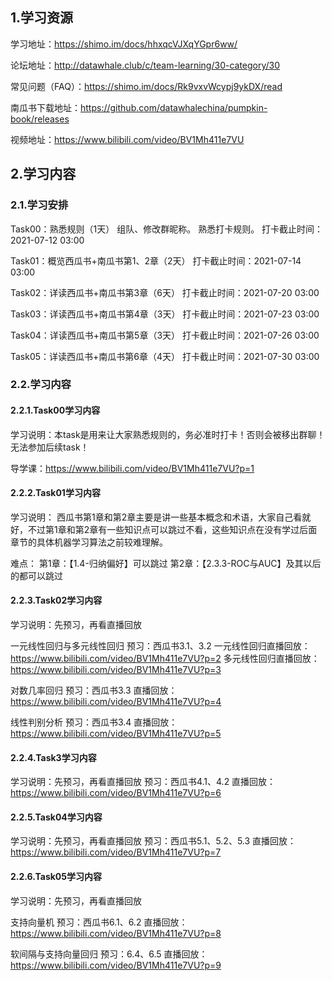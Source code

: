 ## 1.学习资源

学习地址：https://shimo.im/docs/hhxqcVJXqYGpr6ww/

论坛地址：http://datawhale.club/c/team-learning/30-category/30

常见问题（FAQ）：https://shimo.im/docs/Rk9vxvWcypj9ykDX/read

南瓜书下载地址：https://github.com/datawhalechina/pumpkin-book/releases

视频地址：https://www.bilibili.com/video/BV1Mh411e7VU

## 2.学习内容

### 2.1.学习安排

Task00：熟悉规则（1天）
组队、修改群昵称。
熟悉打卡规则。
打卡截止时间：2021-07-12 03:00

Task01：概览西瓜书+南瓜书第1、2章（2天）
打卡截止时间：2021-07-14 03:00

Task02：详读西瓜书+南瓜书第3章（6天）
打卡截止时间：2021-07-20 03:00

Task03：详读西瓜书+南瓜书第4章（3天）
打卡截止时间：2021-07-23 03:00

Task04：详读西瓜书+南瓜书第5章（3天）
打卡截止时间：2021-07-26 03:00

Task05：详读西瓜书+南瓜书第6章（4天）
打卡截止时间：2021-07-30 03:00

### 2.2.学习内容

#### 2.2.1.Task00学习内容

学习说明：本task是用来让大家熟悉规则的，务必准时打卡！否则会被移出群聊！无法参加后续task！

导学课：https://www.bilibili.com/video/BV1Mh411e7VU?p=1

#### 2.2.2.Task01学习内容

学习说明：
西瓜书第1章和第2章主要是讲一些基本概念和术语，大家自己看就好，不过第1章和第2章有一些知识点可以跳过不看，这些知识点在没有学过后面章节的具体机器学习算法之前较难理解。

难点：
第1章：【1.4-归纳偏好】可以跳过
第2章：【2.3.3-ROC与AUC】及其以后的都可以跳过

#### 2.2.3.Task02学习内容

学习说明：先预习，再看直播回放

一元线性回归与多元线性回归
预习：西瓜书3.1、3.2
一元线性回归直播回放：https://www.bilibili.com/video/BV1Mh411e7VU?p=2
多元线性回归直播回放：https://www.bilibili.com/video/BV1Mh411e7VU?p=3

对数几率回归
预习：西瓜书3.3
直播回放：https://www.bilibili.com/video/BV1Mh411e7VU?p=4

线性判别分析
预习：西瓜书3.4
直播回放：https://www.bilibili.com/video/BV1Mh411e7VU?p=5

#### 2.2.4.Task3学习内容

学习说明：先预习，再看直播回放
预习：西瓜书4.1、4.2
直播回放：https://www.bilibili.com/video/BV1Mh411e7VU?p=6

#### 2.2.5.Task04学习内容

学习说明：先预习，再看直播回放
预习：西瓜书5.1、5.2、5.3
直播回放：https://www.bilibili.com/video/BV1Mh411e7VU?p=7

#### 2.2.6.Task05学习内容

学习说明：先预习，再看直播回放

支持向量机
预习：西瓜书6.1、6.2
直播回放：https://www.bilibili.com/video/BV1Mh411e7VU?p=8

软间隔与支持向量回归
预习：6.4、6.5
直播回放：https://www.bilibili.com/video/BV1Mh411e7VU?p=9
